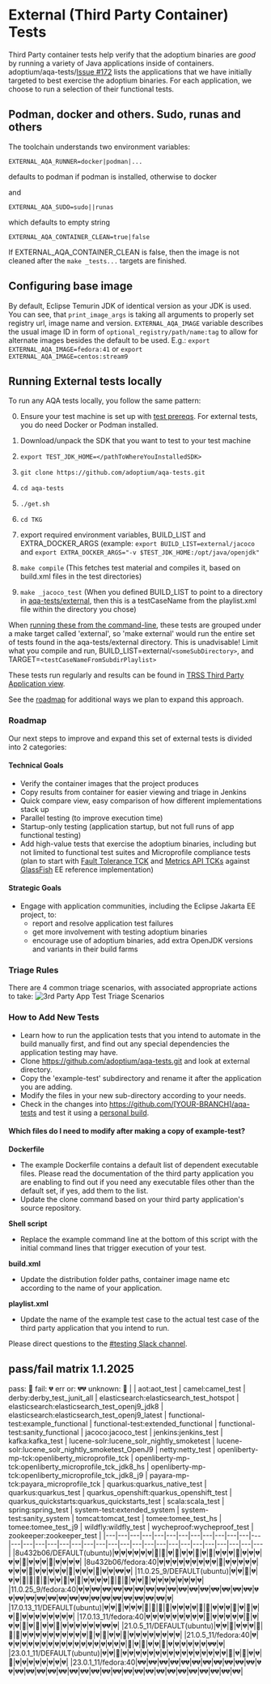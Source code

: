 # External (Third Party Container) Tests

Third Party container tests help verify that the adoptium binaries are *good* by running a variety of Java applications inside of containers. adoptium/aqa-tests/[Issue #172](https://github.com/adoptium/aqa-tests/issues/172) lists the applications that we have initially targeted to best exercise the adoptium binaries.  For each application, we choose to run a selection of their functional tests.

## Podman, docker and others. Sudo, runas and others

The toolchain understands two environment variables:
```
EXTERNAL_AQA_RUNNER=docker|podman|...
```
defaults to podman if podman is installed, otherwise to docker

and
```
EXTERNAL_AQA_SUDO=sudo||runas 
```
which defaults to empty string
```
EXTERNAL_AQA_CONTAINER_CLEAN=true|false
```
If EXTERNAL_AQA_CONTAINER_CLEAN is false, then the image is not cleaned after the `make _tests...` targets are finished.

## Configuring base image
By default, Eclipse Temurin JDK of identical version as your JDK is used. You can see, that `print_image_args` is taking all arguments to properly set registry url, image name and version. `EXTERNAL_AQA_IMAGE` variable describes the usual image ID in form  of `optional_registry/path/name:tag` to allow for alternate images besides the default to be used. E.g.: `export EXTERNAL_AQA_IMAGE=fedora:41` or `export EXTERNAL_AQA_IMAGE=centos:stream9`


## Running External tests locally
To run any AQA tests locally, you follow the same pattern:

0. Ensure your test machine is set up with [test prereqs](https://github.com/adoptium/aqa-tests/blob/master/doc/Prerequisites.md).  For external tests, you do need Docker or Podman installed.

1. Download/unpack the SDK that you want to test to your test machine
1. `export TEST_JDK_HOME=</pathToWhereYouInstalledSDK>`
1. `git clone https://github.com/adoptium/aqa-tests.git`
1. `cd aqa-tests`
1. `./get.sh`
1. `cd TKG`
1. export required environment variables, BUILD_LIST and EXTRA_DOCKER_ARGS (example: `export BUILD_LIST=external/jacoco` and `export EXTRA_DOCKER_ARGS="-v $TEST_JDK_HOME:/opt/java/openjdk"`
1. `make compile`              (This fetches test material and compiles it, based on build.xml files in the test directories)
1. `make _jacoco_test`   (When you defined BUILD_LIST to point to a directory in [aqa-tests/external](https://github.com/adoptium/aqa-tests/tree/master/external), then this is a testCaseName from the playlist.xml file within the directory you chose)


When [running these from the command-line](https://github.com/adoptium/aqa-tests/blob/master/doc/userGuide.md#local-testing-via-make-targets-on-the-commandline), these tests are grouped under a make target called 'external', so 'make external' would run the entire set of tests found in the aqa-tests/external directory.  This is unadvisable!  Limit what you compile and run, BUILD_LIST=external/`<someSubDirectory>`, and TARGET=`<testCaseNameFromSubdirPlaylist>`

These tests run regularly and results can be found in [TRSS Third Party Application view](https://trss.adoptium.net/ThirdPartyAppView).

See the [roadmap](https://github.com/adoptium/aqa-tests/tree/master/external#roadmap) for additional ways we plan to expand this approach.

### Roadmap
Our next steps to improve and expand this set of external tests is divided into 2 categories:
#### Technical Goals
- Verify the container images that the project produces
- Copy results from container for easier viewing and triage in Jenkins
- Quick compare view, easy comparison of how different implementations stack up
- Parallel testing (to improve execution time)
- Startup-only testing (application startup, but not full runs of app functional testing)
- Add high-value tests that exercise the adoptium binaries, including but not limited to functional test suites and Microprofile compliance tests (plan to start with [Fault Tolerance TCK](https://github.com/eclipse-openj9/microprofile-fault-tolerance/blob/master/tck/running_the_tck.asciidoc) and [Metrics API TCKs](https://github.com/eclipse-openj9/microprofile-metrics/blob/master/tck/running_the_tck.asciidoc) against [GlassFish](https://javaee.github.io/glassfish/) EE reference implementation)

#### Strategic Goals
- Engage with application communities, including the Eclipse Jakarta EE project, to:
    - report and resolve application test failures
    - get more involvement with testing adoptium binaries
    - encourage use of adoptium binaries, add extra OpenJDK versions and variants in their build farms

### Triage Rules
There are 4 common triage scenarios, with associated appropriate actions to take:
![3rd Party App Test Triage Scenarios](../doc/diagrams/appTestTriageScenarios.png)

### How to Add New Tests
- Learn how to run the application tests that you intend to automate in the build manually first, and find out any special dependencies the application testing may have.
- Clone https://github.com/adoptium/aqa-tests.git and look at external directory.
- Copy the 'example-test' subdirectory and rename it after the application you are adding.
- Modify the files in your new sub-directory according to your needs.
- Check in the changes into https://github.com/[YOUR-BRANCH]/aqa-tests and test it using a <a href="https://github.com/adoptium/aqa-tests/wiki/How-to-Run-a-Personal-Test-Build-on-Jenkins">personal build</a>.

#### Which files do I need to modify after making a copy of example-test?

**Dockerfile**
- The example Dockerfile contains a default list of dependent executable files. Please read the documentation of the third party application you are enabling to find out if you need any executable files other than the default set, if yes, add them to the list.
- Update the clone command based on your third party application's source repository.

 **Shell script**
- Replace the example command line at the bottom of this script with the initial command lines that trigger execution of your test.

**build.xml**
- Update the distribution folder paths, container image name etc according to the name of your application.

**playlist.xml**
- Update the name of the example test case to the actual test case of the third party application that you intend to run.

Please direct questions to the [#testing Slack channel](https://adoptium.slack.com/archives/C5219G28G).

## pass/fail matrix 1.1.2025
pass: :green_heart:
fail: :broken_heart:
err or: :broken_heart::broken_heart:
unknown: :purple_heart:
|   | aot:aot_test | camel:camel_test | derby:derby_test_junit_all | elasticsearch:elasticsearch_test_hotspot | elasticsearch:elasticsearch_test_openj9_jdk8 | elasticsearch:elasticsearch_test_openj9_latest | functional-test:example_functional | functional-test:extended_functional | functional-test:sanity_functional | jacoco:jacoco_test | jenkins:jenkins_test | kafka:kafka_test | lucene-solr:lucene_solr_nightly_smoketest | lucene-solr:lucene_solr_nightly_smoketest_OpenJ9 | netty:netty_test | openliberty-mp-tck:openliberty_microprofile_tck | openliberty-mp-tck:openliberty_microprofile_tck_jdk8_hs | openliberty-mp-tck:openliberty_microprofile_tck_jdk8_j9 | payara-mp-tck:payara_microprofile_tck | quarkus:quarkus_native_test | quarkus:quarkus_test | quarkus_openshift:quarkus_openshift_test | quarkus_quickstarts:quarkus_quickstarts_test | scala:scala_test | spring:spring_test | system-test:extended_system | system-test:sanity_system | tomcat:tomcat_test | tomee:tomee_test_hs | tomee:tomee_test_j9 | wildfly:wildfly_test | wycheproof:wycheproof_test | zookeeper:zookeeper_test |
|---|---|---|---|---|---|---|---|---|---|---|---|---|---|---|---|---|---|---|---|---|---|---|---|---|---|---|---|---|---|---|---|---|--- |
|8u432b06/DEFAULT(ubuntu)|:broken_heart:|:broken_heart:|:broken_heart:|:broken_heart:|:broken_heart:|:broken_heart:|:green_heart:|:green_heart:|:broken_heart:|:green_heart:|:broken_heart:|:broken_heart:|:green_heart:|:broken_heart:|:green_heart:|:broken_heart:|:broken_heart:|:broken_heart:|:green_heart:|:broken_heart:|:broken_heart:|:broken_heart:|:broken_heart:|:broken_heart:|:green_heart:|:broken_heart:|:broken_heart:|:broken_heart:|:green_heart:|:broken_heart:|:broken_heart:|:broken_heart:|:broken_heart:|
|8u432b06/fedora:40|:broken_heart:|:broken_heart:|:broken_heart:|:broken_heart:|:broken_heart:|:broken_heart:|:broken_heart:|:broken_heart:|:broken_heart:|:green_heart:|:broken_heart:|:broken_heart:|:broken_heart:|:broken_heart:|:broken_heart:|:broken_heart:|:broken_heart:|:broken_heart:|:green_heart:|:broken_heart:|:broken_heart:|:broken_heart:|:broken_heart:|:broken_heart:|:green_heart:|:broken_heart:|:broken_heart:|:broken_heart:|:green_heart:|:broken_heart:|:broken_heart:|:broken_heart::broken_heart:|:broken_heart:|
|11.0.25_9/DEFAULT(ubuntu)|:broken_heart:|:broken_heart:|:green_heart:|:broken_heart:|:broken_heart:|:broken_heart:|:green_heart:|:green_heart:|:green_heart:|:green_heart:|:broken_heart:|:broken_heart:|:green_heart:|:broken_heart:|:green_heart:|:broken_heart:|:broken_heart:|:broken_heart:|:broken_heart:|:green_heart:|:green_heart:|:green_heart:|:broken_heart:|:broken_heart:|:green_heart:|:broken_heart:|:broken_heart:|:broken_heart:|:broken_heart:|:broken_heart:|:broken_heart:|:broken_heart:|:broken_heart:|
|11.0.25_9/fedora:40|:broken_heart:|:broken_heart:|:broken_heart::broken_heart:|:broken_heart::broken_heart:|:broken_heart::broken_heart:|:broken_heart::broken_heart:|:broken_heart::broken_heart:|:broken_heart::broken_heart:|:broken_heart::broken_heart:|:broken_heart::broken_heart:|:broken_heart::broken_heart:|:broken_heart::broken_heart:|:broken_heart::broken_heart:|:broken_heart::broken_heart:|:broken_heart::broken_heart:|:broken_heart::broken_heart:|:broken_heart::broken_heart:|:broken_heart::broken_heart:|:broken_heart::broken_heart:|:broken_heart::broken_heart:|:broken_heart::broken_heart:|:broken_heart::broken_heart:|:broken_heart::broken_heart:|:broken_heart::broken_heart:|:broken_heart::broken_heart:|:broken_heart::broken_heart:|:broken_heart::broken_heart:|:broken_heart::broken_heart:|:broken_heart::broken_heart:|:broken_heart::broken_heart:|:broken_heart::broken_heart:|:broken_heart::broken_heart:|:broken_heart:|
|17.0.13_11/DEFAULT(ubuntu)|:broken_heart:|:broken_heart:|:green_heart:|:broken_heart:|:broken_heart:|:broken_heart:|:green_heart:|:green_heart:|:green_heart:|:green_heart:|:broken_heart:|:broken_heart:|:broken_heart:|:broken_heart:|:green_heart:|:green_heart:|:broken_heart:|:broken_heart:|:broken_heart:|:green_heart:|:broken_heart:|:green_heart:|:broken_heart:|:broken_heart:|:green_heart:|:broken_heart:|:broken_heart:|:broken_heart:|:broken_heart:|:broken_heart:|:broken_heart:|:broken_heart:|:broken_heart:|
|17.0.13_11/fedora:40|:broken_heart:|:broken_heart:|:broken_heart:|:broken_heart:|:broken_heart:|:broken_heart:|:broken_heart:|:broken_heart:|:broken_heart:|:green_heart:|:broken_heart:|:broken_heart:|:broken_heart:|:broken_heart:|:broken_heart:|:green_heart:|:broken_heart:|:broken_heart:|:broken_heart:|:green_heart:|:broken_heart:|:green_heart:|:broken_heart:|:broken_heart:|:green_heart:|:broken_heart:|:broken_heart:|:broken_heart:|:broken_heart:|:broken_heart:|:broken_heart:|:broken_heart::broken_heart:|:broken_heart:|
|21.0.5_11/DEFAULT(ubuntu)|:broken_heart:|:broken_heart:|:green_heart:|:broken_heart:|:broken_heart:|:broken_heart:|:green_heart:|:green_heart:|:green_heart:|:broken_heart:|:broken_heart:|:broken_heart:|:broken_heart:|:broken_heart:|:broken_heart:|:broken_heart:|:broken_heart:|:broken_heart:|:broken_heart:|:green_heart:|:broken_heart:|:green_heart:|:broken_heart:|:broken_heart:|:green_heart:|:broken_heart:|:broken_heart:|:broken_heart:|:broken_heart:|:broken_heart:|:broken_heart:|:broken_heart:|:broken_heart:|
|21.0.5_11/fedora:40|:broken_heart:|:broken_heart:|:broken_heart:|:broken_heart:|:broken_heart:|:broken_heart:|:broken_heart:|:broken_heart:|:broken_heart:|:broken_heart:|:broken_heart:|:broken_heart:|:broken_heart:|:broken_heart:|:broken_heart:|:broken_heart:|:broken_heart:|:broken_heart:|:broken_heart:|:green_heart:|:broken_heart:|:green_heart:|:broken_heart:|:broken_heart:|:green_heart:|:broken_heart:|:broken_heart:|:broken_heart:|:broken_heart:|:broken_heart:|:broken_heart:|:broken_heart::broken_heart:|:broken_heart:|
|23.0.1_11/DEFAULT(ubuntu)|:broken_heart:|:broken_heart:|:green_heart:|:broken_heart:|:broken_heart:|:broken_heart:|:broken_heart:|:broken_heart:|:broken_heart:|:broken_heart:|:broken_heart:|:broken_heart:|:broken_heart:|:broken_heart:|:broken_heart:|:broken_heart:|:broken_heart:|:broken_heart:|:broken_heart:|:green_heart:|:broken_heart:|:green_heart:|:broken_heart:|:broken_heart:|:green_heart:|:broken_heart:|:broken_heart:|:broken_heart:|:broken_heart:|:broken_heart:|:broken_heart:|:broken_heart:|:broken_heart:|
|23.0.1_11/fedora:40|:broken_heart::broken_heart:|:broken_heart::broken_heart:|:broken_heart::broken_heart:|:broken_heart::broken_heart:|:broken_heart::broken_heart:|:broken_heart::broken_heart:|:broken_heart::broken_heart:|:broken_heart::broken_heart:|:broken_heart::broken_heart:|:broken_heart::broken_heart:|:broken_heart::broken_heart:|:broken_heart::broken_heart:|:broken_heart::broken_heart:|:broken_heart::broken_heart:|:broken_heart::broken_heart:|:broken_heart::broken_heart:|:broken_heart::broken_heart:|:broken_heart::broken_heart:|:broken_heart::broken_heart:|:broken_heart::broken_heart:|:broken_heart::broken_heart:|:broken_heart::broken_heart:|:broken_heart::broken_heart:|:broken_heart::broken_heart:|:broken_heart::broken_heart:|:broken_heart::broken_heart:|:broken_heart::broken_heart:|:broken_heart::broken_heart:|:broken_heart::broken_heart:|:broken_heart::broken_heart:|:broken_heart::broken_heart:|:broken_heart::broken_heart:|:broken_heart::broken_heart:|

